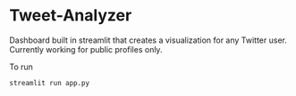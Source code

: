 # Tweet-Analyzer

Dashboard built in streamlit that creates a visualization for any Twitter user.
Currently working for public profiles only.

To run 

 `streamlit run app.py`


